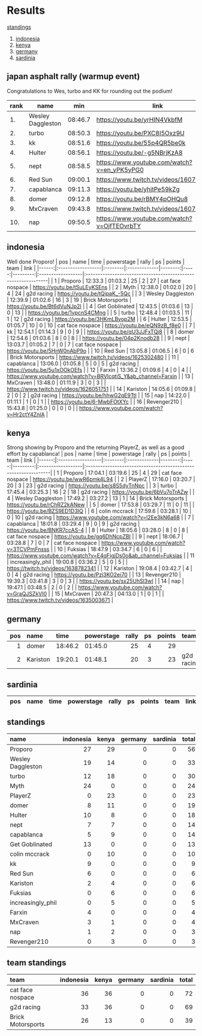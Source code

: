 
# Results

[standings](https://github.com/xlsrln/cat/blob/main/results.md#standings)

1. [indonesia](https://github.com/xlsrln/cat/blob/main/results.md#indonesia)
2. [kenya](https://github.com/xlsrln/cat/blob/main/results.md#kenya)
3. [germany](https://github.com/xlsrln/cat/blob/main/results.md#germany)
4. [sardinia](https://github.com/xlsrln/cat/blob/main/results.md#sardinia)

## japan asphalt rally (warmup event)

Congratulations to Wes, turbo and KK for rounding out the podium!

| rank | name              | min     | link                                         |
| ---- | ----------------- | ------- | -------------------------------------------- |
| 1.   | Wesley Daggleston | 08:46.7 | https://youtu.be/yrHIN4VkbfM                 |
| 2.   | turbo             | 08:50.3 | https://youtu.be/PXC8I5Oxz9U                 |
| 3.   | kk                | 08:51.6 | https://youtu.be/55p4QR5be0k                 |
| 4.   | Hulter            | 08:56.1 | https://youtu.be/-g5NBrjKzA8                 |
| 5.   | nept              | 08:58.5 | https://www.youtube.com/watch?v=en_yPK5yPG0 |
| 6.   | Red Sun           | 09:00.1 | https://www.twitch.tv/videos/1607608745      |
| 7.   | capablanca	   | 09:11.3 | https://youtu.be/yhjtPe59kZg
| 8.   | domer             | 09:12.8 | https://youtu.be/rBMY4pOHQu8                 |
| 9.   | MxCraven          | 09:43.8 | https://www.twitch.tv/videos/1607365265      |
|10.   | nap               | 09:50.5 | https://www.youtube.com/watch?v=OjfTEOvrbTY  |

## indonesia
Well done Proporo!
|   pos | name              | time    | powerstage   |   rally |   ps |   points | team              | link                                                          |
|------:|:------------------|:--------|:-------------|--------:|-----:|---------:|:------------------|:--------------------------------------------------------------|
|     1 | Proporo           | 12:33.3 | 01:03.2      |      25 |    2 |       27 | cat face nospace  | https://youtu.be/tSuLEyKSEns                                  |
|     2 | Myth              | 12:38.0 | 01:02.0      |      20 |    4 |       24 | g2d racing        | https://youtu.be/tQipaK_-5Qc                                  |
|     3 | Wesley Daggleston | 12:39.9 | 01:02.6      |      16 |    3 |       19 | Brick Motorsports | https://youtu.be/Bt6dVuNJp2I                                  |
|     4 | Get Goblinated    | 12:43.5 | 01:03.6      |      13 |    0 |       13 |                   | https://youtu.be/1vpcnS4CMng                                  |
|     5 | turbo             | 12:48.4 | 01:03.5      |      11 |    1 |       12 | g2d racing        | https://youtu.be/3HKmLByop2M                                  |
|     6 | Hulter            | 12:53.5 | 01:05.7      |      10 |    0 |       10 | cat face nospace  | https://youtu.be/eQN9zB_f8e0                                  |
|     7 | kk                | 12:54.1 | 01:14.3      |       9 |    0 |        9 |                   | https://youtu.be/qU3JJFxTQj8                                  |
|     8 | domer             | 12:54.6 | 01:03.6      |       8 |    0 |        8 |                   | https://youtu.be/04p2Knodb28                                  |
|     9 | nept              | 13:03.7 | 01:05.2      |       7 |    0 |        7 | cat face nospace  | https://youtu.be/5HnW0nAbP9o                                  |
|    10 | Red Sun           | 13:05.8 | 01:06.5      |       6 |    0 |        6 | Brick Motorsports | https://www.twitch.tv/videos/1625302480                       |
|    11 | capablanca        | 13:06.0 | 01:05.8      |       5 |    0 |        5 | g2d racing        | https://youtu.be/5u1xOOkOEfs                                  |
|    12 | Farxin            | 13:36.2 | 01:09.6      |       4 |    0 |        4 |                   | https://www.youtube.com/watch?v=BRVlcqtiS_Y&ab_channel=Farxin |
|    13 | MxCraven          | 13:48.0 | 01:11.9      |       3 |    0 |        3 |                   | https://www.twitch.tv/videos/1626051751                       |
|    14 | Kariston          | 14:05.6 | 01:09.8      |       2 |    0 |        2 | g2d racing        | https://youtu.be/hhwG2qE9TtI                                  |
|    15 | nap               | 14:22.0 | 01:11.1      |       1 |    0 |        1 |                   | https://youtu.be/6-MwbFOtXYc                                  |
|    16 | Revenger210       | 15:43.8 | 01:25.0      |       0 |    0 |        0 |                   | https://www.youtube.com/watch?v=Hr2ctY4ZnlA                   |
## kenya
Strong showing by Proporo and the returning PlayerZ, as well as a good effort by capablanca!
|   pos | name              | time    | powerstage   |   rally |   ps |   points | team              | link                                                           |
|------:|:------------------|:--------|:-------------|--------:|-----:|---------:|:------------------|:---------------------------------------------------------------|
|     1 | Proporo           | 17:04.1 | 03:19.6      |      25 |    4 |       29 | cat face nospace  | https://youtu.be/wwR6pmk4L94                                   |
|     2 | PlayerZ           | 17:16.0 | 03:20.7      |      20 |    3 |       23 | g2d racing        | https://youtu.be/s8S5dyTnNpc                                   |
|     3 | turbo             | 17:45.4 | 03:25.3      |      16 |    2 |       18 | g2d racing        | https://youtu.be/6bVu7oTrAZw                                   |
|     4 | Wesley Daggleston | 17:49.2 | 03:27.2      |      13 |    1 |       14 | Brick Motorsports | https://youtu.be/rChRZ2kANew                                   |
|     5 | domer             | 17:53.8 | 03:29.7      |      11 |    0 |       11 |                   | https://youtu.be/BZS9ED1D3IQ                                   |
|     6 | colin mccrack     | 17:59.6 | 03:28.1      |      10 |    0 |       10 | g2d racing        | https://www.youtube.com/watch?v=l2Ee3kN6a68                    |
|     7 | capablanca        | 18:01.8 | 03:29.4      |       9 |    0 |        9 | g2d racing        | https://youtu.be/BNKR7ccAS-4                                   |
|     8 | Hulter            | 18:05.6 | 03:28.0      |       8 |    0 |        8 | cat face nospace  | https://youtu.be/gq6DhNcpZBI                                   |
|     9 | nept              | 18:06.7 | 03:28.8      |       7 |    0 |        7 | cat face nospace  | https://www.youtube.com/watch?v=3TCVPmFnsss                    |
|    10 | Fuksias           | 18:47.9 | 03:34.7      |       6 |    0 |        6 |                   | https://www.youtube.com/watch?v=E4qFigjDs0o&ab_channel=Fuksias |
|    11 | increasingly_phil | 19:00.8 | 03:36.2      |       5 |    0 |        5 |                   | https://twitch.tv/videos/1638782341                            |
|    12 | Kariston          | 19:08.4 | 03:42.7      |       4 |    0 |        4 | g2d racing        | https://youtu.be/Pzj3KO2ei70                                   |
|    13 | Revenger210       | 19:39.3 | 03:41.8      |       3 |    0 |        3 |                   | https://youtu.be/sx25UhSl3wI                                   |
|    14 | nap               | 19:47.1 | 03:48.5      |       2 |    0 |        2 |                   | https://www.youtube.com/watch?v=GraQJSZkVI0                    |
|    15 | MxCraven          | 20:47.3 | 04:13.0      |       1 |    0 |        1 |                   | https://www.twitch.tv/videos/1635003671                        |
## germany

|   pos | name     | time    | powerstage   |   rally |   ps |   points | team       | link                                        |
|------:|:---------|:--------|:-------------|--------:|-----:|---------:|:-----------|:--------------------------------------------|
|     1 | domer    | 18:46.2 | 01:45.0      |      25 |    4 |       29 |            | https://youtu.be/JnGVx8PXmfA                |
|     2 | Kariston | 19:20.1 | 01:48.1      |      20 |    3 |       23 | g2d racing | https://www.youtube.com/watch?v=5yLjyDsE6HM |
## sardinia

| pos   | name   | time   | powerstage   | rally   | ps   | points   | team   | link   |
|-------|--------|--------|--------------|---------|------|----------|--------|--------|
## standings
| name              |   indonesia |   kenya |   germany |   sardinia |   total |
|:------------------|------------:|--------:|----------:|-----------:|--------:|
| Proporo           |          27 |      29 |         0 |          0 |      56 |
| Wesley Daggleston |          19 |      14 |         0 |          0 |      33 |
| turbo             |          12 |      18 |         0 |          0 |      30 |
| Myth              |          24 |       0 |         0 |          0 |      24 |
| PlayerZ           |           0 |      23 |         0 |          0 |      23 |
| domer             |           8 |      11 |         0 |          0 |      19 |
| Hulter            |          10 |       8 |         0 |          0 |      18 |
| nept              |           7 |       7 |         0 |          0 |      14 |
| capablanca        |           5 |       9 |         0 |          0 |      14 |
| Get Goblinated    |          13 |       0 |         0 |          0 |      13 |
| colin mccrack     |           0 |      10 |         0 |          0 |      10 |
| kk                |           9 |       0 |         0 |          0 |       9 |
| Red Sun           |           6 |       0 |         0 |          0 |       6 |
| Kariston          |           2 |       4 |         0 |          0 |       6 |
| Fuksias           |           0 |       6 |         0 |          0 |       6 |
| increasingly_phil |           0 |       5 |         0 |          0 |       5 |
| Farxin            |           4 |       0 |         0 |          0 |       4 |
| MxCraven          |           3 |       1 |         0 |          0 |       4 |
| nap               |           1 |       2 |         0 |          0 |       3 |
| Revenger210       |           0 |       3 |         0 |          0 |       3 |
## team standings
| team              |   indonesia |   kenya |   germany |   sardinia |   total |
|:------------------|------------:|--------:|----------:|-----------:|--------:|
| cat face nospace  |          36 |      36 |         0 |          0 |      72 |
| g2d racing        |          33 |      36 |         0 |          0 |      69 |
| Brick Motorsports |          26 |      13 |         0 |          0 |      39 |

